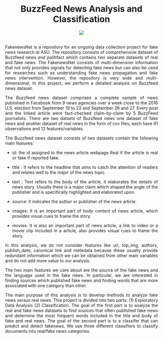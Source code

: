 <div align="center">
  
# BuzzFeed News Analysis and Classification
</div>

<div align="center">
<img src="https://user-images.githubusercontent.com/69224996/96525972-3661ab00-1231-11eb-815f-f9a1ddb7500b.jpg" >
</div>

<br />

<div align="justify">

FakenewsNet is a repository for an ongoing data collection project for fake news research at ASU. The repository consists of comprehensive dataset of Buzzfeed news and politifact which contains two separate datasets of real and fake news. The FakenewsNet consists of multi-dimension information that not only provides signals for detecting fake news but can also be used for researches such as understanding fake news propagation and fake news intervention. However, the repository is very wide and multi-dimensional, In this project, we perform a detailed analysis on Buzzfeed news dataset.

The Buzzfeed news dataset comprises a complete sample of news published in Facebook from 9 news agencies over a week close to the 2016 U.S. election from September 19 to 23 and September 26 and 27. Every post and the linked article were fact-checked claim-by-claim by 5 BuzzFeed journalists. There are two datsets of Buzzfeed news one dataset of fake news and another dataset of real news in the form of csv files, each have 91 observations and 12 features/variables.

The Buzzfeed news dataset consists of two datasets contain the following main features:

- id: the id assigned to the news article webpage Real if the article is real or fake if reported fake. 

- title : It refers to the headline that aims to catch the attention of readers and relates well to the major of the news topic.

- text : Text refers to the body of the article, it elaborates the details of news story. Usually there is a major claim which shaped the angle of the publisher and is specifically highlighted and elaborated upon.

- source: It indicates the author or publisher of the news article.

- images: It is an important part of body content of news article, which provides visual cues to frame the story.

- movies: It is also an important part of news article, a link to video or a movie clip included in a article, also provides visual cues to frame the story.

In this analysis, we do not consider features like url, top_img, authors, publish_date, canonical link and metedata because these usually provide redundant information which we can be obtained from other main variables and do not add more value to our analysis.

The two main features we care about are the source of the fake news and the language used in the fake news. In particular, we are interested in finding sources which published fake news and finding words that are more associated with one category than other.

The main purpose of this analysis is to develop methods to analyze fake news versus real news. This project is divided into two parts: (1) Exploratory Data Analysis (2) Classification. The goal of the first part is to analyze the real and fake news datasets to find sources that often published fake news and determine the most frequent words included in the title and body of fake and real news. The goal of the second part is to a classifer that can predict and detect fakenews. We use three different classifiers to classify documents into real/fake news categories.

</div>
